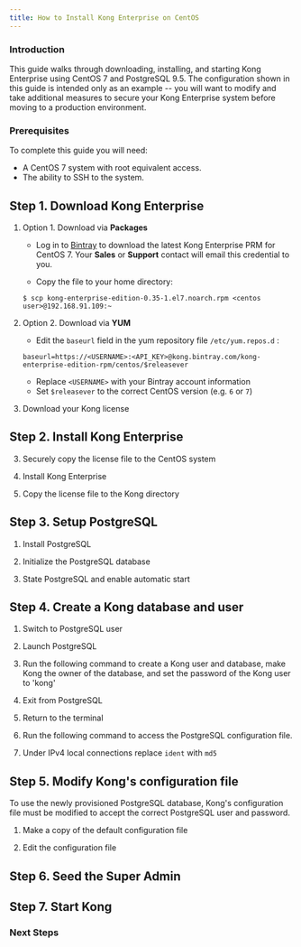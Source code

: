 ```yaml
---
title: How to Install Kong Enterprise on CentOS
---
```


### Introduction

This guide walks through downloading, installing, and starting Kong Enterprise
using CentOS 7 and PostgreSQL 9.5. The configuration shown in this guide is
intended only as an example -- you will want to modify and take additional
measures to secure your Kong Enterprise system before moving to a production
environment.


### Prerequisites

To complete this guide you will need:

- A CentOS 7 system with root equivalent access.
- The ability to SSH to the system.


## Step 1. Download Kong Enterprise

1. Option 1. Download via **Packages**

    - Log in to [Bintray](http://bintray.com) to download the latest Kong 
    Enterprise PRM for CentOS 7. Your **Sales** or **Support** contact will
    email this credential to you.
    
    - Copy the file to your home directory:

    ```
    $ scp kong-enterprise-edition-0.35-1.el7.noarch.rpm <centos user>@192.168.91.109:~
    ```

2. Option 2. Download via **YUM**

    - Edit the `baseurl` field in the yum repository file `/etc/yum.repos.d` :

    ```
    baseurl=https://<USERNAME>:<API_KEY>@kong.bintray.com/kong-enterprise-edition-rpm/centos/$releasever
    ```
    - Replace `<USERNAME>` with your Bintray account information
    - Set `$releasever` to the correct CentOS version (e.g. `6` or `7`)

3. Download your Kong license


## Step 2. Install Kong Enterprise

3. Securely copy the license file to the CentOS system

4. Install Kong Enterprise

5. Copy the license file to the Kong directory


## Step 3. Setup PostgreSQL

1. Install PostgreSQL

2. Initialize the PostgreSQL database

3. State PostgreSQL and enable automatic start


## Step 4. Create a Kong database and user

1. Switch to PostgreSQL user

2. Launch PostgreSQL

3. Run the following command to create a Kong user and database, make Kong the 
owner of the database, and set the password of the Kong user to 'kong'

4. Exit from PostgreSQL

5. Return to the terminal

6. Run the following command to access the PostgreSQL configuration file.

7. Under IPv4 local connections replace `ident` with `md5`


## Step 5. Modify Kong's configuration file

To use the newly provisioned PostgreSQL database, Kong's configuration file
must be modified to accept the correct PostgreSQL user and password.

1. Make a copy of the default configuration file

2. Edit the configuration file


## Step 6. Seed the **Super Admin**


## Step 7. Start Kong


### Next Steps

